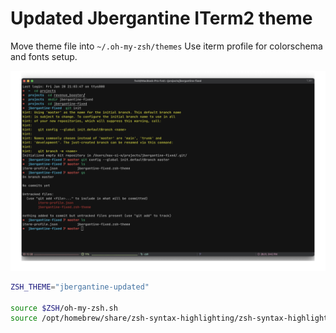# Updated Jbergantine ITerm2 theme

Move theme file into `~/.oh-my-zsh/themes`
Use iterm profile for colorschema and fonts setup.

![how theme looks](updated_theme.png)

~~~bash
ZSH_THEME="jbergantine-updated"

source $ZSH/oh-my-zsh.sh
source /opt/homebrew/share/zsh-syntax-highlighting/zsh-syntax-highlighting.zsh
~~~
